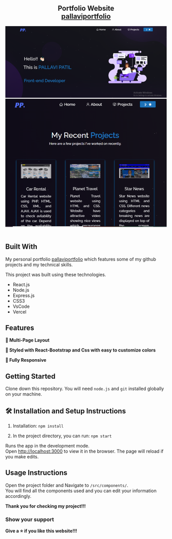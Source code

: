 <h2 align="center">
  Portfolio Website <br/>
  <a href="https://pallaviportfolio.vercel.app/" target="">pallaviportfolio</a>
</h2>
<div align="center">
  
 <img alt="Demo" src="./Images/img1.PNG" />
 <img alt="Demo" src="./Images/img2.PNG" />

</div>

<br/>

## Built With

My personal portfolio <a href="https://pallaviportfolio.vercel.app/" target="_blank">pallaviportfolio</a> which features some of my github projects and my technical skills.<br/>

This project was built using these technologies.

- React.js
- Node.js
- Express.js
- CSS3
- VsCode
- Vercel

## Features

**📖 Multi-Page Layout**

**🎨 Styled with React-Bootstrap and Css with easy to customize colors**

**📱 Fully Responsive**

## Getting Started

Clone down this repository. You will need `node.js` and `git` installed globally on your machine.

## 🛠 Installation and Setup Instructions

1. Installation: `npm install`

2. In the project directory, you can run: `npm start`

Runs the app in the development mode.\
Open [http://localhost:3000](http://localhost:3000) to view it in the browser.
The page will reload if you make edits.

## Usage Instructions

Open the project folder and Navigate to `/src/components/`. <br/>
You will find all the components used and you can edit your information accordingly.

**Thank you for checking my project!!!**

### Show your support

**Give a ⭐ if you like this website!!!**

